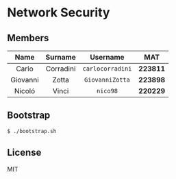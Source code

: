 ﻿# Network Security

## Members

|   Name   |  Surname  |     Username     |    MAT     |
| :------: | :-------: | :--------------: | :--------: |
|  Carlo   | Corradini | `carlocorradini` | **223811** |
| Giovanni |   Zotta   | `GiovanniZotta`  | **223898** |
|  Nicoló  |   Vinci   |     `nico98`     | **220229** |

## Bootstrap

```bash
$ ./bootstrap.sh
```

## License

MIT
